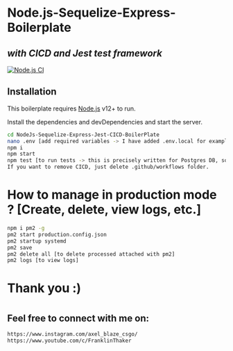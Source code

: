# Node.js-Sequelize-Express-Boilerplate
## _with CICD and Jest test framework_

[![Node.js CI](https://github.com/FranklinThaker/NodeJs-Sequelize-Express-Jest-CICD-BoilerPlate/actions/workflows/ci.yml/badge.svg?branch=main)](https://github.com/FranklinThaker/NodeJs-Sequelize-Express-Jest-CICD-BoilerPlate/actions/workflows/ci.yml)

## Installation

This boilerplate requires [Node.js](https://nodejs.org/) v12+ to run.

Install the dependencies and devDependencies and start the server.

```sh
cd NodeJs-Sequelize-Express-Jest-CICD-BoilerPlate
nano .env [add required variables -> I have added .env.local for example]
npm i
npm start
npm test [to run tests -> this is precisely written for Postgres DB, so you might wanna change package.json test scripts for that.]
If you want to remove CICD, just delete .github/workflows folder.
```
#
# How to manage in production mode ? [Create, delete, view logs, etc.]
```sh
npm i pm2 -g
pm2 start production.config.json
pm2 startup systemd
pm2 save
pm2 delete all [to delete processed attached with pm2]
pm2 logs [to view logs]
```

# Thank you :)
#
## Feel free to connect with me on:
```sh
https://www.instagram.com/axel_blaze_csgo/
https://www.youtube.com/c/FranklinThaker
```